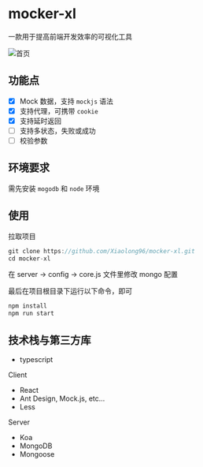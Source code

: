 # mocker-xl

一款用于提高前端开发效率的可视化工具

![首页](https://images.cnblogs.com/cnblogs_com/xiongxiaolong/1648076/o_2002151241170E5F61EC-3CB7-4E6C-8C0A-27F91DA1A0AC.jpg)

## 功能点

- [x] Mock 数据，支持 `mockjs` 语法
- [x] 支持代理，可携带 `cookie`
- [x] 支持延时返回
- [ ] 支持多状态，失败或成功
- [ ] 校验参数

## 环境要求

需先安装 `mogodb` 和 `node` 环境

## 使用

拉取项目

```js
git clone https://github.com/Xiaolong96/mocker-xl.git
cd mocker-xl
```
在 server -> config -> core.js 文件里修改 mongo 配置

最后在项目根目录下运行以下命令，即可

```js
npm install
npm run start
```

## 技术栈与第三方库

- typescript

Client

- React
- Ant Design, Mock.js, etc...
- Less

Server

- Koa
- MongoDB
- Mongoose
